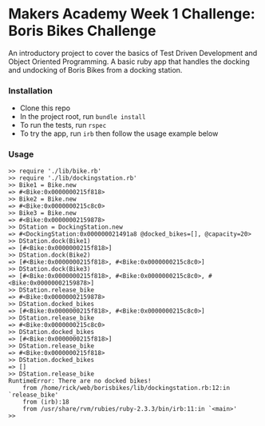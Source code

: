 # Makers Academy Week 1 Challenge: Boris Bikes Challenge

An introductory project to cover the basics of Test Driven Development and Object Oriented Programming. A basic ruby app that handles the docking and undocking of Boris Bikes from a docking station.


### Installation

- Clone this repo
- In the project root, run `bundle install`
- To run the tests, run `rspec`
- To try the app, run `irb` then follow the usage example below

### Usage

```
>> require './lib/bike.rb'
>> require './lib/dockingstation.rb'
>> Bike1 = Bike.new
=> #<Bike:0x0000000215f818>
>> Bike2 = Bike.new
=> #<Bike:0x0000000215c8c0>
>> Bike3 = Bike.new
=> #<Bike:0x00000002159878>
>> DStation = DockingStation.new
=> #<DockingStation:0x000000021491a8 @docked_bikes=[], @capacity=20>
>> DStation.dock(Bike1)
=> [#<Bike:0x0000000215f818>]
>> DStation.dock(Bike2)
=> [#<Bike:0x0000000215f818>, #<Bike:0x0000000215c8c0>]
>> DStation.dock(Bike3)
=> [#<Bike:0x0000000215f818>, #<Bike:0x0000000215c8c0>, #<Bike:0x00000002159878>]
>> DStation.release_bike
=> #<Bike:0x00000002159878>
>> DStation.docked_bikes
=> [#<Bike:0x0000000215f818>, #<Bike:0x0000000215c8c0>]
>> DStation.release_bike
=> #<Bike:0x0000000215c8c0>
>> DStation.docked_bikes
=> [#<Bike:0x0000000215f818>]
>> DStation.release_bike
=> #<Bike:0x0000000215f818>
>> DStation.docked_bikes
=> []
>> DStation.release_bike
RuntimeError: There are no docked bikes!
	from /home/rick/web/borisbikes/lib/dockingstation.rb:12:in `release_bike'
	from (irb):18
	from /usr/share/rvm/rubies/ruby-2.3.3/bin/irb:11:in `<main>'
>> 
```
